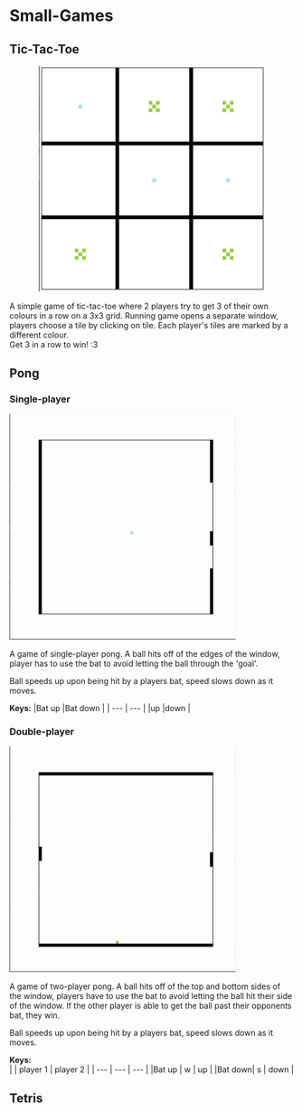 # Small-Games
## Tic-Tac-Toe
<p align="center">
  <img src="https://github.com/EvaWXHenderson/Small-Games/blob/main/images/Screenshot%202025-08-21%20at%2016.34.50.png" width="400" alt="tictactoe image">
</p>

A simple game of tic-tac-toe where 2 players try to get 3 of their own colours in a row on a 3x3 grid. Running game opens a separate window, players choose a tile by clicking on tile. Each player's tiles are marked by a different colour.    
Get 3 in a row to win! :3 

## Pong
### Single-player
![](https://github.com/EvaWXHenderson/Small-Games/blob/main/images/Single%20player%20pong.gif)

A game of single-player pong. A ball hits off of the edges of the window, player has to use the bat to avoid letting the ball through the 'goal'.

Ball speeds up upon being hit by a players bat, speed slows down as it moves.

**Keys:**
|Bat up  |Bat down |
| ---    | ---     |
|up      |down     |
  
### Double-player
![](https://github.com/EvaWXHenderson/Small-Games/blob/main/images/Pong%20double.gif)

A game of two-player pong. A ball hits off of the top and bottom sides of the window, players have to use the bat to avoid letting the ball hit their side of the window. If the other player is able to get the ball past their opponents bat, they win.

Ball speeds up upon being hit by a players bat, speed slows down as it moves.

**Keys:**    
|        | player 1 | player 2 |
| ---    | ---      | ---      |
|Bat up  | w        | up       |
|Bat down| s        | down     |


## Tetris

